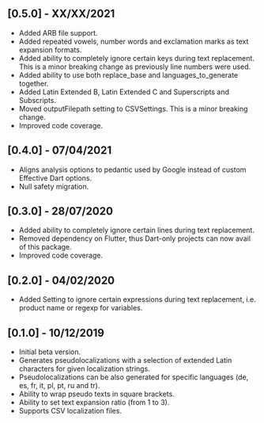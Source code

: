 ## [0.5.0] - XX/XX/2021

* Added ARB file support.
* Added repeated vowels, number words and exclamation marks as text expansion formats.
* Added ability to completely ignore certain keys during text replacement. This is a minor breaking change as previously line numbers were used.
* Added ability to use both replace_base and languages_to_generate together.
* Added Latin Extended B, Latin Extended C and Superscripts and Subscripts.
* Moved outputFilepath setting to CSVSettings. This is a minor breaking change.
* Improved code coverage.

## [0.4.0] - 07/04/2021

* Aligns analysis options to pedantic used by Google instead of custom Effective Dart options.
* Null safety migration.

## [0.3.0] - 28/07/2020

* Added ability to completely ignore certain lines during text replacement.
* Removed dependency on Flutter, thus Dart-only projects can now avail of this package.
* Improved code coverage.

## [0.2.0] - 04/02/2020

* Added Setting to ignore certain expressions during text replacement, i.e. product name or regexp for variables.

## [0.1.0] - 10/12/2019

* Initial beta version.
* Generates pseudolocalizations with a selection of extended Latin characters for given localization strings.
* Pseudolocalizations can be also generated for specific languages (de, es, fr, it, pl, pt, ru and tr).
* Ability to wrap pseudo texts in square brackets.
* Ability to set text expansion ratio (from 1 to 3).
* Supports CSV localization files.
